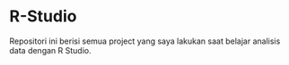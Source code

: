 # R-Studio
Repositori ini berisi semua project yang saya lakukan saat belajar analisis data dengan R Studio.
